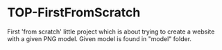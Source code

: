 # TOP-FirstFromScratch

First 'from scratch' little project which is about trying to create a website with a given PNG model.
Given model is found in "model" folder.
